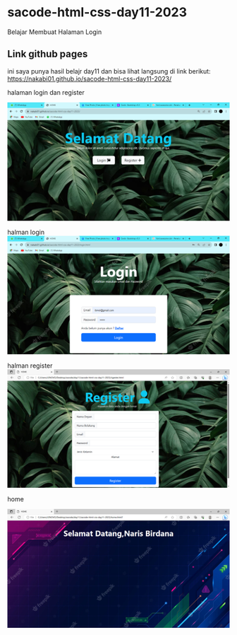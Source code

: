 # sacode-html-css-day11-2023
Belajar Membuat Halaman Login


## Link github pages

ini saya punya hasil belajr day11 dan bisa lihat langsung di link berikut:
https://nakabi01.github.io/sacode-html-css-day11-2023/


halaman login dan register

![Alt text](image.png)

halman login
![Alt text](image-1.png)

halman register
![Alt text](image-2.png)

home 

![Alt text](image-3.png)